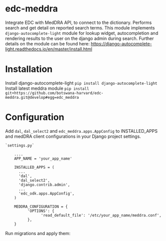 # edc-meddra
Integrate EDC with MedDRA API, to connect to the dictionary. Performs search and get detail on reported search terms.
This module implements `django-autocomplete-light` module for lookup widget, autocompletion and rendering results to the user on the django admin during search.
Further details on the module can be found here: https://django-autocomplete-light.readthedocs.io/en/master/install.html

# Installation
Install django-autocomplete-light
    `pip install django-autocomplete-light`
Install latest meddra module
    `pip install git+https://github.com/botswana-harvard/edc-meddra.git@develop#egg=edc_meddra`

# Configuration
Add `dal`, `dal_select2` and `edc_meddra.apps.AppConfig` to INSTALLED_APPS and medDRA client configurations in your Django project settings.

    `settings.py`

        ....	
        APP_NAME = 'your_app_name'

        INSTALLED_APPS = (
          ...
          'dal',
          'dal_select2',
          'django.contrib.admin',
          ...
          'edc_odk.apps.AppConfig',
        )

        MEDDRA_CONFIGURATION = {
              'OPTIONS': {
                    'read_default_file': '/etc/your_app_name/meddra.conf',
              },
        }

Run migrations and apply them:
